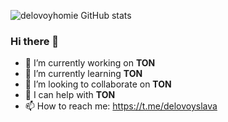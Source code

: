 ![delovoyhomie GitHub stats](https://github-readme-stats.vercel.app/api?username=delovoyhomie&show_icons=true&theme=radical)



### Hi there 👋

- 🔭 I’m currently working on **TON**
- 🌱 I’m currently learning **TON**
- 👯 I’m looking to collaborate on **TON**
- 🤔 I can help with **TON**
- 📫 How to reach me: https://t.me/delovoyslava


